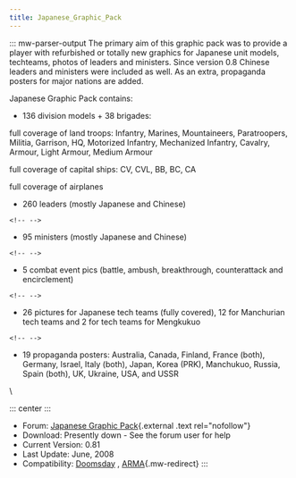 ```yaml
---
title: Japanese_Graphic_Pack
---
```


::: mw-parser-output
The primary aim of this graphic pack was to provide a player with
refurbished or totally new graphics for Japanese unit models, techteams,
photos of leaders and ministers. Since version 0.8 Chinese leaders and
ministers were included as well. As an extra, propaganda posters for
major nations are added.

Japanese Graphic Pack contains:

- 136 division models + 38 brigades:

full coverage of land troops: Infantry, Marines, Mountaineers,
Paratroopers, Militia, Garrison, HQ, Motorized Infantry, Mechanized
Infantry, Cavalry, Armour, Light Armour, Medium Armour

full coverage of capital ships: CV, CVL, BB, BC, CA

full coverage of airplanes

- 260 leaders (mostly Japanese and Chinese)

```{=html}
<!-- -->
```

- 95 ministers (mostly Japanese and Chinese)

```{=html}
<!-- -->
```

- 5 combat event pics (battle, ambush, breakthrough, counterattack and
  encirclement)

```{=html}
<!-- -->
```

- 26 pictures for Japanese tech teams (fully covered), 12 for
  Manchurian tech teams and 2 for tech teams for Mengkukuo

```{=html}
<!-- -->
```

- 19 propaganda posters: Australia, Canada, Finland, France (both),
  Germany, Israel, Italy (both), Japan, Korea (PRK), Manchukuo,
  Russia, Spain (both), UK, Ukraine, USA, and USSR

\

::: center
:::

- Forum: [Japanese Graphic
  Pack](http://forum.paradoxplaza.com/forum/showthread.php?t=319767){.external
  .text rel="nofollow"}
- Download: Presently down - See the forum user for help
- Current Version: 0.81
- Last Update: June, 2008
- Compatibility: [Doomsday](/wiki/Doomsday "Doomsday") ,
  [ARMA](/wiki/ARMA "ARMA"){.mw-redirect}
  :::
